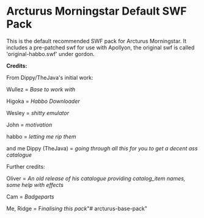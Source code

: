 # Arcturus Morningstar Default SWF Pack

This is the default recommended SWF pack for Arcturus Morningstar. It includes a pre-patched swf for use with Apollyon, the original swf is called 'original-habbo.swf' under gordon.

**Credits:**

From Dippy/TheJava's initial work:

Wullez = *Base to work with*

Higoka = *Habbo Downloader*

Wesley = *shitty emulator*

John   = *motivation*

habbo  = *letting me rip them*

and me Dippy (TheJava) = *going through all this for you to get a decent ass catalogue*

Further credits:

Oliver = *An old release of his catalogue providing catalog_item names, some help with effects*

Cam    = *Badgeparts*

Me, Ridge = F*inalising this pack*"# arcturus-base-pack" 
